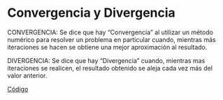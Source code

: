 # Convergencia y Divergencia

CONVERGENCIA: Se dice que hay “Convergencia” al utilizar un método numérico para resolver un problema en particular cuando, mientras más iteraciones se hacen se obtiene una mejor aproximación al resultado.

DIVERGENCIA: Se dice que hay “Divergencia” cuando, mientras mas iteraciones se realicen, el resultado obtenido se aleja cada vez más del valor anterior.

[Código](https://github.com/Azazyro/Metodos-Numericos-/blob/master/Convergencia%20y%20Divergencia/Codigo%20de%20Convergencia%20y%20Divergencia.py)
